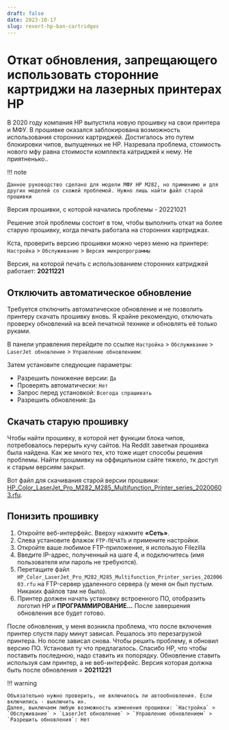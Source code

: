 ```yaml
---
draft: false 
date: 2023-10-17
slug: revert-hp-ban-cartridges
---
```

# Откат обновления, запрещающего использовать сторонние картриджи на лазерных принтерах HP

В 2020 году компания HP выпустила новую прошивку на свои принтера и МФУ. В прошивке оказался заблокирована возможность использования сторонних картриджей. Достигалось это путем блокировки чипов, выпущенных не HP. Назревала проблема, стоимость нового мфу равна стоимости комплекта катриджей к нему. Не приятненько..
<!-- more -->

!!! note

    Данное руководство сделано для модели МФУ HP M282, но приминимо и для других моделей со схожей проблемой. Нужно лишь найти файл старой прошивки

Версия прошивки, с которой начались проблемы - 20221021

Решение этой проблемы состоит в том, чтобы выполнить откат на более старую прошивку, когда печать работала на сторонних картриджах.

Кста, проверить версию прошивки можно через меню на принтере: `Настройка` > `Обслуживание` > `Версия микропрограммы`

Версия, на которой печать с использованием сторонних катриджей работает: **20211221**

## Отключить автоматическое обновление 

Требуется отключить автоматическое обновление и не позволить принтеру скачать прошивку вновь. Я крайне рекомендую, отключать проверку обновлений на всей печатной технике и обновлять её только руками. 

В панели управления перейдите по ссылке `Настройка` > `Обслуживание` > `LaserJet обновление` > `Управление обновлением`:

Затем установите следующие параметры:

- Разрешить понижение версии: `Да`
- Проверять автоматически: `Нет`
- Запрос перед установкой: `Всегода спрашивать`
- Разрешить обновления: `Да`

## Скачать старую прошивку 

Чтобы найти прошивку, в которой нет функции блока чипов, потребовалось перерыть кучу сайтов. На Reddit заветная прошивка была найдена. Как же много тех, кто тоже ищет способы решения проблемы. Найти прошмивку на оффицильном сайте тяжело, тк доступ к старым версиям закрыт.

Вот файл для скачивания старой версии прошвики: [HP_Color_LaserJet_Pro_M282_M285_Multifunction_Printer_series_20200603.rfu](https://cloud.mail.ru/public/KWrv/YBL199ZDe).

## Понизить прошивку 

1. Откройте веб-интерфейс. Вверху нажмите **«Сеть»**.
2. Слева установите флажок `FTP-ПЕЧАТЬ` и примените настройки.
3. Откройте ваше любимое FTP-приложение, я использую Filezilla
4. Введите IP-адрес, полученный на шаге 4, и подключитесь (имя пользователя или пароль не требуются).
5. Перетащите файл `HP_Color_LaserJet_Pro_M282_M285_Multifunction_Printer_series_20200603.rfu` на FTP-сервер удаленного сервера (у меня он был пустым. Никаких файлов там не было).
6. Принтер должен начать установку встроенного ПО, отобразить логотип HP и **ПРОГРАММИРОВАНИЕ...** После завершения обновления все будет готово.

После обновления, у меня возникла проблема, что после включения принтер спустя пару минут зависал. Решалось это перезагрузкой принтера. Но после зависал снова.
Чтобы решить проблему, я обновил версию ПО. Установил ту что предлагалось. Спасибо HP, что чтобы поставить последнюю, надо ставить их попорядку. 
Обновление ставить используя сам принтер, а не веб-интерфейс. Версия которая должна быть после обновления = **20211221**

!!! warning

    Объязательно нужно проверить, не включилось ли автообновления. Если включились - выключить их.
    Далее, выключаем любую возможность изменения прошивки: `Настройка` > `Обслуживание` > `LaserJet обновление` > `Управление обновлением` > `Разрешить обновления`: Нет